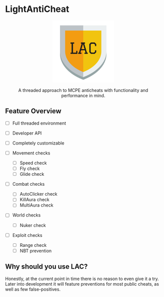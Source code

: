 # LightAntiCheat

<div align="center">
    <img src="https://raw.githubusercontent.com/radondev/LightAntiCheat/master/assets/shield.png" alt="LAC logo" width="200px"/>
    <p>A threaded approach to MCPE anticheats with functionality and performance in mind.</p>
</div>

## Feature Overview

- [ ] Full threaded environment
- [ ] Developer API
- [ ] Completely customizable


- [ ] Movement checks
  - [ ] Speed check
  - [ ] Fly check
  - [ ] Glide check
- [ ] Combat checks
  - [ ] AutoClicker check
  - [ ] KillAura check
  - [ ] MultiAura check
- [ ] World checks
  - [ ] Nuker check
- [ ] Exploit checks
  - [ ] Range check
  - [ ] NBT prevention

## Why should you use LAC?

Honestly, at the current point in time there is no reason to even give it a try.
Later into development it will feature preventions for most public cheats, as well as few false-positives.
